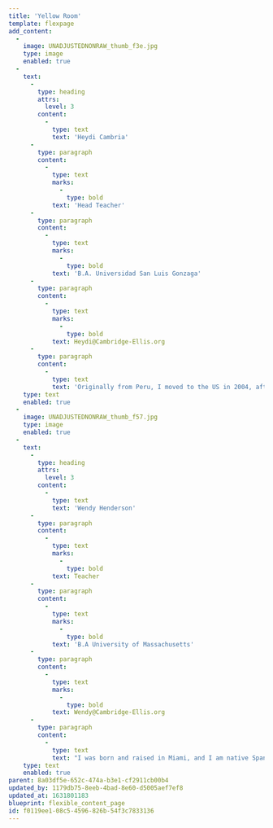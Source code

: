 ```yaml
---
title: 'Yellow Room'
template: flexpage
add_content:
  -
    image: UNADJUSTEDNONRAW_thumb_f3e.jpg
    type: image
    enabled: true
  -
    text:
      -
        type: heading
        attrs:
          level: 3
        content:
          -
            type: text
            text: 'Heydi Cambria'
      -
        type: paragraph
        content:
          -
            type: text
            marks:
              -
                type: bold
            text: 'Head Teacher'
      -
        type: paragraph
        content:
          -
            type: text
            marks:
              -
                type: bold
            text: 'B.A. Universidad San Luis Gonzaga'
      -
        type: paragraph
        content:
          -
            type: text
            marks:
              -
                type: bold
            text: Heydi@Cambridge-Ellis.org
      -
        type: paragraph
        content:
          -
            type: text
            text: 'Originally from Peru, I moved to the US in 2004, after completing my Bachelor’s degree in Philosophy, Psychology and Social Science. Once in the US, I worked for Bilingual Boston, Global Child, and The Language Express as a Spanish instructor in the greater Metro-west area. For five years, I taught at Oak Meadow Montessori School where I gained a passion for student led learning. I started working at Cambridge-Ellis School in the summer of 2017, and have enjoyed every second of my experience. I have had the privilege of being both a teacher and a parent here at CES. My daughter CeCe was a student of the Yellow and Blue room, and learned Mandarin in the after school program. After homeschooling my daughter for one year, I am ready to return to teaching at CES!'
    type: text
    enabled: true
  -
    image: UNADJUSTEDNONRAW_thumb_f57.jpg
    type: image
    enabled: true
  -
    text:
      -
        type: heading
        attrs:
          level: 3
        content:
          -
            type: text
            text: 'Wendy Henderson'
      -
        type: paragraph
        content:
          -
            type: text
            marks:
              -
                type: bold
            text: Teacher
      -
        type: paragraph
        content:
          -
            type: text
            marks:
              -
                type: bold
            text: 'B.A University of Massachusetts'
      -
        type: paragraph
        content:
          -
            type: text
            marks:
              -
                type: bold
            text: Wendy@Cambridge-Ellis.org
      -
        type: paragraph
        content:
          -
            type: text
            text: "I was born and raised in Miami, and I am native Spanish speaker. I have been living in Cambridge for over two decades, and currently reside\_with my husband, two alumni CES children, and my dog Archie. My inspiration and love for children began after having my own. I joined the CES staff to earn my early childhood teaching license, and I am excited to be part of the Yellow Room team. I enjoy running, skiing, biking, traveling, and spending time with family and friends."
    type: text
    enabled: true
parent: 8a03df5e-652c-474a-b3e1-cf2911cb00b4
updated_by: 1179db75-8eeb-4bad-8e60-d5005aef7ef8
updated_at: 1631801183
blueprint: flexible_content_page
id: f0119ee1-08c5-4596-826b-54f3c7833136
---
```

